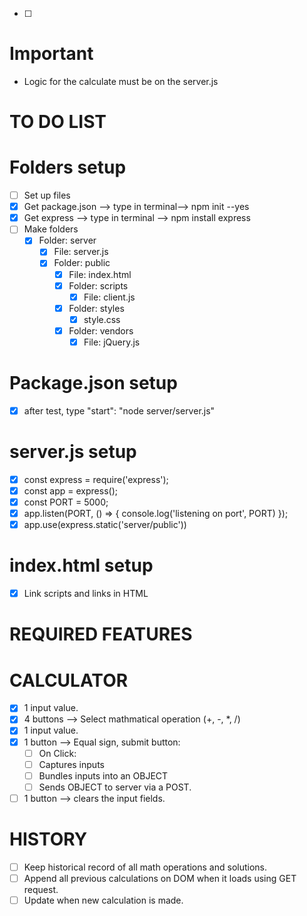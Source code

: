 - [ ] 

# Important #
- Logic for the calculate must be on the server.js

# TO DO LIST # 

# Folders setup #
- [ ] Set up files
- [x] Get package.json --> type in terminal--> npm init --yes
- [x] Get express --> type in terminal --> npm install express
- [ ] Make folders
    - [x] Folder: server
        - [x] File: server.js
        - [x] Folder: public
            - [x] File: index.html
            - [x] Folder: scripts
                - [x] File: client.js
            - [x] Folder: styles
                - [x] style.css
            - [x] Folder: vendors
                - [x] File: jQuery.js

# Package.json setup #
- [x] after test, type "start": "node server/server.js"

# server.js setup #
- [x] const express = require('express');
- [x] const app = express();
- [x] const PORT = 5000;
- [x] app.listen(PORT, () => {
    console.log('listening on port', PORT)
});
- [x] app.use(express.static('server/public'))

# index.html setup #
- [x] Link scripts and links in HTML

# REQUIRED FEATURES #

# CALCULATOR #
- [x] 1 input value.
- [x] 4 buttons --> Select mathmatical operation (+, -, *, /)
- [x] 1 input value.
- [x] 1 button --> Equal sign, submit button:
    - [ ] On Click:
    - [ ] Captures inputs
    - [ ] Bundles inputs into an OBJECT
    - [ ] Sends OBJECT to server via a POST.
- [ ] 1 button --> clears the input fields.

# HISTORY # 
- [ ] Keep historical record of all math operations and solutions.
- [ ] Append all previous calculations on DOM when it loads using GET request.
- [ ] Update when new calculation is made.